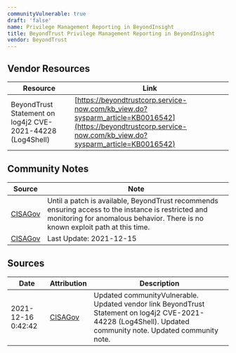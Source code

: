 ```yaml
---
communityVulnerable: true
draft: 'false'
name: Privilege Management Reporting in BeyondInsight
title: BeyondTrust Privilege Management Reporting in BeyondInsight
vendor: BeyondTrust
---
```


## Vendor Resources
| Resource | Link |
| --- | --- |
| BeyondTrust Statement on log4j2 CVE-2021-44228 (Log4Shell) | [https://beyondtrustcorp.service-now.com/kb_view.do?sysparm_article=KB0016542](https://beyondtrustcorp.service-now.com/kb_view.do?sysparm_article=KB0016542) |


## Community Notes
| Source | Note |
| --- | --- |
| [CISAGov](https://raw.githubusercontent.com/cisagov/log4j-affected-db/develop/README.md) | Until a patch is available, BeyondTrust recommends ensuring access to the instance is restricted and monitoring for anomalous behavior. There is no known exploit path at this time. |
| [CISAGov](https://raw.githubusercontent.com/cisagov/log4j-affected-db/develop/README.md) | Last Update: 2021-12-15 |

## Sources
| Date | Attribution | Description |
| --- | --- | --- |
| 2021-12-16 0:42:42 | [CISAGov](https://raw.githubusercontent.com/cisagov/log4j-affected-db/develop/README.md) | Updated communityVulnerable. Updated vendor link BeyondTrust Statement on log4j2 CVE-2021-44228 (Log4Shell). Updated community note. Updated community note.  |
